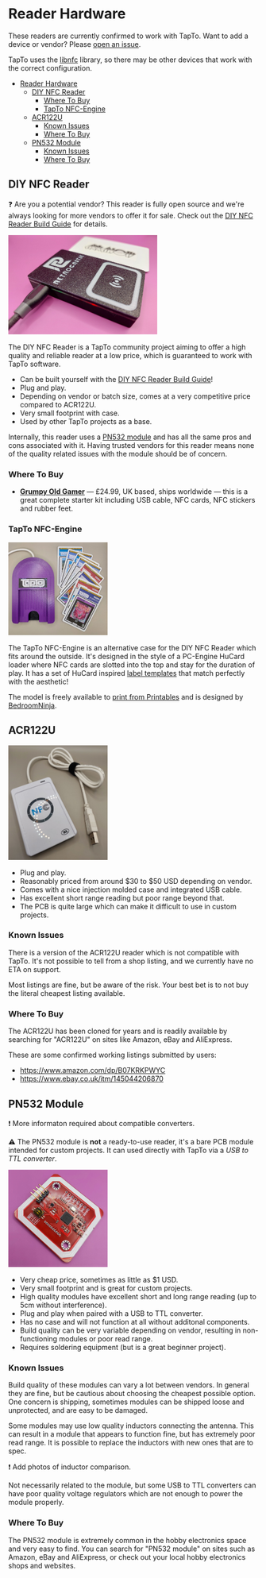 # Reader Hardware

These readers are currently confirmed to work with TapTo. Want to add a device or vendor? Please [open an issue](https://github.com/wizzomafizzo/tapto/issues/new).

TapTo uses the [libnfc](https://nfc-tools.github.io/projects/libnfc/) library, so there may be other devices that work with the correct configuration.

- [Reader Hardware](#reader-hardware)
  - [DIY NFC Reader](#diy-nfc-reader)
    - [Where To Buy](#where-to-buy)
    - [TapTo NFC-Engine](#tapto-nfc-engine)
  - [ACR122U](#acr122u)
    - [Known Issues](#known-issues)
    - [Where To Buy](#where-to-buy-1)
  - [PN532 Module](#pn532-module)
    - [Known Issues](#known-issues-1)
    - [Where To Buy](#where-to-buy-2)

## DIY NFC Reader

:question: Are you a potential vendor? This reader is fully open source and we're always looking for more vendors to offer it for sale. Check out the [DIY NFC Reader Build Guide](diyreader.md) for details.

<img src="../assets/images/readers/diyreader.jpg" width=300 />

The DIY NFC Reader is a TapTo community project aiming to offer a high quality and reliable reader at a low price, which is guaranteed to work with TapTo software.

- Can be built yourself with the [DIY NFC Reader Build Guide](diyreader.md)!
- Plug and play.
- Depending on vendor or batch size, comes at a very competitive price compared to ACR122U.
- Very small footprint with case.
- Used by other TapTo projects as a base.

Internally, this reader uses a [PN532 module](#pn532-module) and has all the same pros and cons associated with it. Having trusted vendors for this reader means none of the quality related issues with the module should be of concern.

### Where To Buy

- **[Grumpy Old Gamer](https://www.ebay.co.uk/usr/grumpyoldgamer)** &mdash; £24.99, UK based, ships worldwide &mdash; this is a great complete starter kit including USB cable, NFC cards, NFC stickers and rubber feet.

### TapTo NFC-Engine

<img src="../assets/images/readers/nfc-engine2.jpg" width=200 />

The TapTo NFC-Engine is an alternative case for the DIY NFC Reader which fits around the outside. It's designed in the style of a PC-Engine HuCard loader where NFC cards are slotted into the top and stay for the duration of play. It has a set of HuCard inspired [label templates](labels.md) that match perfectly with the aesthetic!

The model is freely available to [print from Printables](https://www.printables.com/model/719567-tapto-nfc-engine) and is designed by [BedroomNinja](https://www.printables.com/@bedroom_ninj_1665215).

## ACR122U

<img src="../assets/images/readers/acr122u.jpg" width=200 />

- Plug and play.
- Reasonably priced from around $30 to $50 USD depending on vendor.
- Comes with a nice injection molded case and integrated USB cable.
- Has excellent short range reading but poor range beyond that.
- The PCB is quite large which can make it difficult to use in custom projects.

### Known Issues

There is a version of the ACR122U reader which is not compatible with TapTo. It's not possible to tell from a shop listing, and we currently have no ETA on support.

Most listings are fine, but be aware of the risk. Your best bet is to not buy the literal cheapest listing available.

### Where To Buy

The ACR122U has been cloned for years and is readily available by searching for "ACR122U" on sites like Amazon, eBay and AliExpress.

These are some confirmed working listings submitted by users:

- https://www.amazon.com/dp/B07KRKPWYC
- https://www.ebay.co.uk/itm/145044206870

## PN532 Module

:exclamation: More informaton required about compatible converters.

:warning: The PN532 module is **not** a ready-to-use reader, it's a bare PCB module intended for custom projects. It can used directly with TapTo via a *USB to TTL converter*.

<img src="../assets/images/readers/pn532.jpg" width=200 />

- Very cheap price, sometimes as little as $1 USD.
- Very small footprint and is great for custom projects.
- High quality modules have excellent short and long range reading (up to 5cm without interference).
- Plug and play when paired with a USB to TTL converter.
- Has no case and will not function at all without additonal components.
- Build quality can be very variable depending on vendor, resulting in non-functioning modules or poor read range.
- Requires soldering equipment (but is a great beginner project).

### Known Issues

Build quality of these modules can vary a lot between vendors. In general they are fine, but be cautious about choosing the cheapest possible option. One concern is shipping, sometimes modules can be shipped loose and unprotected, and are easy to be damaged.

Some modules may use low quality inductors connecting the antenna. This can result in a module that appears to function fine, but has extremely poor read range. It is possible to replace the inductors with new ones that are to spec.

:exclamation: Add photos of inductor comparison.

Not necessarily related to the module, but some USB to TTL converters can have poor quality voltage regulators which are not enough to power the module properly.

### Where To Buy

The PN532 module is extremely common in the hobby electronics space and very easy to find. You can search for "PN532 module" on sites such as Amazon, eBay and AliExpress, or check out your local hobby electronics shops and websites.
